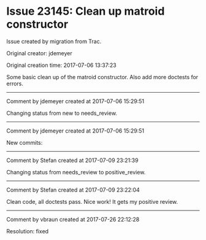 # Issue 23145: Clean up matroid constructor

Issue created by migration from Trac.

Original creator: jdemeyer

Original creation time: 2017-07-06 13:37:23

Some basic clean up of the matroid constructor. Also add more doctests for errors.


---

Comment by jdemeyer created at 2017-07-06 15:29:51

Changing status from new to needs_review.


---

Comment by jdemeyer created at 2017-07-06 15:29:51

New commits:


---

Comment by Stefan created at 2017-07-09 23:21:39

Changing status from needs_review to positive_review.


---

Comment by Stefan created at 2017-07-09 23:22:04

Clean code, all doctests pass. Nice work! It gets my positive review.


---

Comment by vbraun created at 2017-07-26 22:12:28

Resolution: fixed
